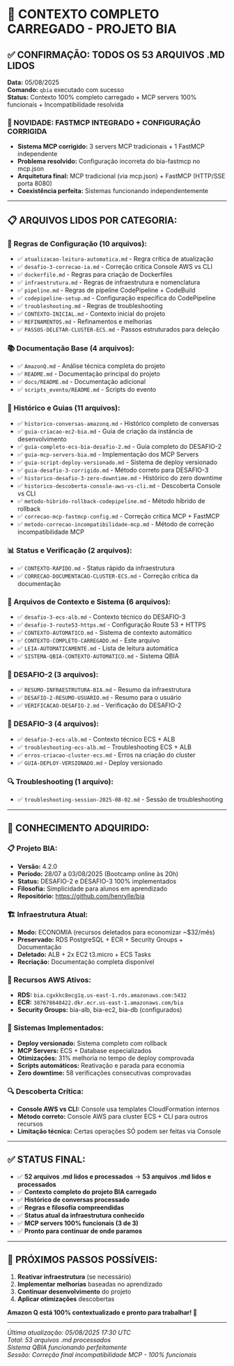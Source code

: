 # 🤖 CONTEXTO COMPLETO CARREGADO - PROJETO BIA

## ✅ **CONFIRMAÇÃO: TODOS OS 53 ARQUIVOS .MD LIDOS**

**Data:** 05/08/2025  
**Comando:** `qbia` executado com sucesso  
**Status:** Contexto 100% completo carregado + MCP servers 100% funcionais + Incompatibilidade resolvida

### **🚀 NOVIDADE: FASTMCP INTEGRADO + CONFIGURAÇÃO CORRIGIDA**
- **Sistema MCP corrigido:** 3 servers MCP tradicionais + 1 FastMCP independente
- **Problema resolvido:** Configuração incorreta do bia-fastmcp no mcp.json
- **Arquitetura final:** MCP tradicional (via mcp.json) + FastMCP (HTTP/SSE porta 8080)
- **Coexistência perfeita:** Sistemas funcionando independentemente

---

## 📋 **ARQUIVOS LIDOS POR CATEGORIA:**

### **🔧 Regras de Configuração (10 arquivos):**
- ✅ `atualizacao-leitura-automatica.md` - Regra crítica de atualização
- ✅ `desafio-3-correcao-ia.md` - Correção crítica Console AWS vs CLI
- ✅ `dockerfile.md` - Regras para criação de Dockerfiles
- ✅ `infraestrutura.md` - Regras de infraestrutura e nomenclatura
- ✅ `pipeline.md` - Regras de pipeline CodePipeline + CodeBuild
- ✅ `codepipeline-setup.md` - Configuração específica do CodePipeline
- ✅ `troubleshooting.md` - Regras de troubleshooting
- ✅ `CONTEXTO-INICIAL.md` - Contexto inicial do projeto
- ✅ `REFINAMENTOS.md` - Refinamentos e melhorias
- ✅ `PASSOS-DELETAR-CLUSTER-ECS.md` - Passos estruturados para deleção

### **📚 Documentação Base (4 arquivos):**
- ✅ `AmazonQ.md` - Análise técnica completa do projeto
- ✅ `README.md` - Documentação principal do projeto
- ✅ `docs/README.md` - Documentação adicional
- ✅ `scripts_evento/README.md` - Scripts do evento

### **📖 Histórico e Guias (11 arquivos):**
- ✅ `historico-conversas-amazonq.md` - Histórico completo de conversas
- ✅ `guia-criacao-ec2-bia.md` - Guia de criação da instância de desenvolvimento
- ✅ `guia-completo-ecs-bia-desafio-2.md` - Guia completo do DESAFIO-2
- ✅ `guia-mcp-servers-bia.md` - Implementação dos MCP Servers
- ✅ `guia-script-deploy-versionado.md` - Sistema de deploy versionado
- ✅ `guia-desafio-3-corrigido.md` - Método correto para DESAFIO-3
- ✅ `historico-desafio-3-zero-downtime.md` - Histórico do zero downtime
- ✅ `historico-descoberta-console-aws-vs-cli.md` - Descoberta Console vs CLI
- ✅ `metodo-hibrido-rollback-codepipeline.md` - Método híbrido de rollback
- ✅ `correcao-mcp-fastmcp-config.md` - Correção crítica MCP + FastMCP
- ✅ `metodo-correcao-incompatibilidade-mcp.md` - Método de correção incompatibilidade MCP

### **📊 Status e Verificação (2 arquivos):**
- ✅ `CONTEXTO-RAPIDO.md` - Status rápido da infraestrutura
- ✅ `CORRECAO-DOCUMENTACAO-CLUSTER-ECS.md` - Correção crítica da documentação

### **🤖 Arquivos de Contexto e Sistema (6 arquivos):**
- ✅ `desafio-3-ecs-alb.md` - Contexto técnico do DESAFIO-3
- ✅ `desafio-3-route53-https.md` - Configuração Route 53 + HTTPS
- ✅ `CONTEXTO-AUTOMATICO.md` - Sistema de contexto automático
- ✅ `CONTEXTO-COMPLETO-CARREGADO.md` - Este arquivo
- ✅ `LEIA-AUTOMATICAMENTE.md` - Lista de leitura automática
- ✅ `SISTEMA-QBIA-CONTEXTO-AUTOMATICO.md` - Sistema QBIA

### **🎯 DESAFIO-2 (3 arquivos):**
- ✅ `RESUMO-INFRAESTRUTURA-BIA.md` - Resumo da infraestrutura
- ✅ `DESAFIO-2-RESUMO-USUARIO.md` - Resumo para o usuário
- ✅ `VERIFICACAO-DESAFIO-2.md` - Verificação do DESAFIO-2

### **🎯 DESAFIO-3 (4 arquivos):**
- ✅ `desafio-3-ecs-alb.md` - Contexto técnico ECS + ALB
- ✅ `troubleshooting-ecs-alb.md` - Troubleshooting ECS + ALB
- ✅ `erros-criacao-cluster-ecs.md` - Erros na criação do cluster
- ✅ `GUIA-DEPLOY-VERSIONADO.md` - Deploy versionado

### **🔍 Troubleshooting (1 arquivo):**
- ✅ `troubleshooting-session-2025-08-02.md` - Sessão de troubleshooting

---

## 🎯 **CONHECIMENTO ADQUIRIDO:**

### **📋 Projeto BIA:**
- **Versão:** 4.2.0
- **Período:** 28/07 a 03/08/2025 (Bootcamp online às 20h)
- **Status:** DESAFIO-2 e DESAFIO-3 100% implementados
- **Filosofia:** Simplicidade para alunos em aprendizado
- **Repositório:** https://github.com/henrylle/bia

### **🏗️ Infraestrutura Atual:**
- **Modo:** ECONOMIA (recursos deletados para economizar ~$32/mês)
- **Preservado:** RDS PostgreSQL + ECR + Security Groups + Documentação
- **Deletado:** ALB + 2x EC2 t3.micro + ECS Tasks
- **Recriação:** Documentação completa disponível

### **🔧 Recursos AWS Ativos:**
- **RDS:** `bia.cgxkkc8ecg1q.us-east-1.rds.amazonaws.com:5432`
- **ECR:** `387678648422.dkr.ecr.us-east-1.amazonaws.com/bia`
- **Security Groups:** bia-alb, bia-ec2, bia-db (configurados)

### **🚀 Sistemas Implementados:**
- **Deploy versionado:** Sistema completo com rollback
- **MCP Servers:** ECS + Database especializados
- **Otimizações:** 31% melhoria no tempo de deploy comprovada
- **Scripts automáticos:** Reativação e parada para economia
- **Zero downtime:** 58 verificações consecutivas comprovadas

### **🔍 Descoberta Crítica:**
- **Console AWS vs CLI:** Console usa templates CloudFormation internos
- **Método correto:** Console AWS para cluster ECS + CLI para outros recursos
- **Limitação técnica:** Certas operações SÓ podem ser feitas via Console

---

## ✅ **STATUS FINAL:**

- ✅ **52 arquivos .md lidos e processados** → **53 arquivos .md lidos e processados**
- ✅ **Contexto completo do projeto BIA carregado**
- ✅ **Histórico de conversas processado**
- ✅ **Regras e filosofia compreendidas**
- ✅ **Status atual da infraestrutura conhecido**
- ✅ **MCP servers 100% funcionais (3 de 3)**
- ✅ **Pronto para continuar de onde paramos**

---

## 🎯 **PRÓXIMOS PASSOS POSSÍVEIS:**

1. **Reativar infraestrutura** (se necessário)
2. **Implementar melhorias** baseadas no aprendizado
3. **Continuar desenvolvimento** do projeto
4. **Aplicar otimizações** descobertas

**Amazon Q está 100% contextualizado e pronto para trabalhar! 🚀**

---

*Última atualização: 05/08/2025 17:30 UTC*  
*Total: 53 arquivos .md processados*  
*Sistema QBIA funcionando perfeitamente*  
*Sessão: Correção final incompatibilidade MCP - 100% funcionais*